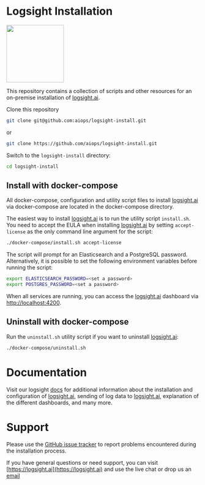 # Logsight Installation

 <a href="https://logsight.ai/"><img src="https://logsight.ai/assets/img/logol.png" width="150"/></a>

This repository contains a collection of scripts and other resources for an on-premise installation of [logsight.ai](https://logsight.ai).

Clone this repository

```bash
git clone git@github.com:aiops/logsight-install.git
```

or 

```bash
git clone https://github.com/aiops/logsight-install.git
```

Switch to the ```logsight-install``` directory:

```bash
cd logsight-install
```

## Install with docker-compose

All docker-compose, configuration and utility script files to install [logsight.ai](https://logsight.ai) via docker-compose are located in the docker-compose directory.

The easiest way to install [logsight.ai](https://logsight.ai) is to run the utility script ```install.sh```. You need to accept the EULA when installing [logsight.ai](https://logsight.ai) by setting ```accept-license``` as the only command line argument for the script:

```bash
./docker-compose/install.sh accept-license
```

The script will prompt for an Elasticsearch and a PostgreSQL password. Alternatively, it is possible to set the following environment variables before running the script:

```bash
export ELASTICSEARCH_PASSWORD=<set a password>
export POSTGRES_PASSWORD=<set a password>
```

When all services are running, you can access the [logsight.ai](https://logsight.ai) dashboard via [http://localhost:4200](http://localhost:4200).

## Uninstall with docker-compose

Run the ```uninstall.sh``` utility script if you want to uninstall [logsight.ai](https://logsight.ai):

```bash
./docker-compose/uninstall.sh
```

# Documentation

Visit our logsight [docs](https://docs.logsight.ai/#/) for additional information about the installation and configuration of [logsight.ai](https://logsight.ai), sending of log data to [logsight.ai](https://logsight.ai), explanation of the different dashboards, and many more.

# Support

Please use the [GitHub issue tracker](https://github.com/aiops/logsight-install/issues) to report problems encountered during the installation process.

If you have general questions or need support, you can visit [https://logsight.ai](https://logsight.ai) and use the live chat or drop us an [email](mailto:support@logsight.ai?subject=[GitHub]Support%20Request)
